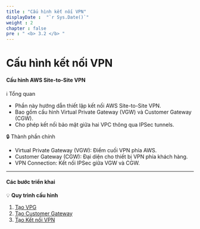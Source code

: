 ```yaml
---
title : "Cấu hình kết nối VPN"
displayDate :  "`r Sys.Date()`"
weight : 2
chapter : false
pre : " <b> 3.2 </b> "
---
```


# Cấu hình kết nối VPN

#### Cấu hình AWS Site-to-Site VPN

ℹ️ Tổng quan

- Phần này hướng dẫn thiết lập kết nối AWS Site-to-Site VPN.
- Bao gồm cấu hình Virtual Private Gateway (VGW) và Customer Gateway (CGW).
- Cho phép kết nối bảo mật giữa hai VPC thông qua IPSec tunnels.

🔒 Thành phần chính

- Virtual Private Gateway (VGW): Điểm cuối VPN phía AWS.
- Customer Gateway (CGW): Đại diện cho thiết bị VPN phía khách hàng.
- VPN Connection: Kết nối IPSec giữa VGW và CGW.

---

#### Các bước triển khai

💡 **Quy trình cấu hình**

1. [Tạo VPG](3-2-1-create-VPG/)
2. [Tạo Customer Gateway](3-2-2-create-customer-gateway/)
3. [Tạo Kết nối VPN](3-2-3-create-vpn-connection/)